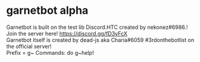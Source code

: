 # garnetbot alpha
Garnetbot is built on the test lib Discord.HTC created by nekonez#6986.! Join the server here! https://discord.gg/fD3vFcX <br />
Garnetbot itself is created by dead-js aka Charia#6059 #3rdonthebotlist on the official server! <br />
Prefix = g~ Commands: do g~help!
